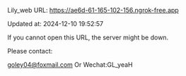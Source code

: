 Lily_web URL: https://ae6d-61-165-102-156.ngrok-free.app

Updated at: 2024-12-10 19:52:57

If you cannot open this URL, the server might be down.

Please contact: 

goley04@foxmail.com Or Wechat:GL_yeaH